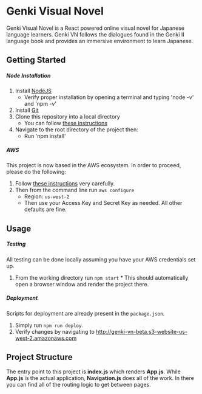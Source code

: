 # Genki Visual Novel

Genki Visual Novel is a React powered online visual novel for Japanese language learners.  Genki VN follows the dialogues found in the Genki II language book and provides an immersive environment to learn Japanese.

## Getting Started

##### Node Installation

1. Install [NodeJS](https://nodejs.org/en/)
    * Verify proper installation by opening a terminal and typing 'node -v' and 'npm -v'
1. Install [Git](https://git-scm.com/downloads)
1. Clone this repository into a local directory
    * You can follow [these instructions](https://help.github.com/articles/cloning-a-repository/)
1. Navigate to the root directory of the project then:
    * Run 'npm install'

##### AWS

This project is now based in the AWS ecosystem.  In order to proceed, please do the following:
1. Follow [these instructions](https://docs.aws.amazon.com/cli/latest/userguide/cli-chap-install.html) very carefully.
1. Then from the command line run `aws configure`
    * Region: `us-west-2`
    * Then use your Access Key and Secret Key as needed.  All other defaults are fine.


## Usage

##### Testing
All testing can be done locally assuming you have your AWS credentials set up.
  1. From the working directory run `npm start`
    * This should automatically open a browser window and render the project there.

##### Deployment
Scripts for deployment are already present in the `package.json`.
1.  Simply run `npm run deploy`.
1.  Verify changes by navigating to http://genki-vn-beta.s3-website-us-west-2.amazonaws.com

## Project Structure

The entry point to this project is **index.js** which renders **App.js**.  While **App.js** is the actual application, **Navigation.js** does all of the work.  In there you can find all of the routing logic to get between pages.
